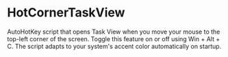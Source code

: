 # HotCornerTaskView
AutoHotKey script that opens Task View when you move your mouse to the top-left corner of the screen. Toggle this feature on or off using Win + Alt + C. The script adapts to your system's accent color automatically on startup.

